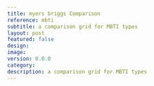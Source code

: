 ```yaml
---
title: myers briggs Comparison
reference: mbti
subtitle: a comparison grid for MBTI types
layout: post
featured: false
design: 
image: 
version: 0.0.0
category: 
description: a comparison grid for MBTI types
---
```


